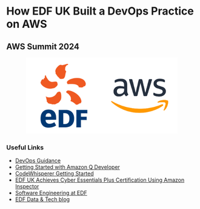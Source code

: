 # How EDF UK Built a DevOps Practice on AWS
## AWS Summit 2024

<p float="left" align="middle">
  <img src="./edf-logo.png" height="200"/><img src="./aws-logo.png" height="200"/>
</p>

### Useful Links
- [DevOps Guidance](https://docs.aws.amazon.com/wellarchitected/latest/devops-guidance/devops-guidance.html)
- [Getting Started with Amazon Q Developer](https://docs.aws.amazon.com/amazonq/latest/qdeveloper-ug/getting-started.html)
- [CodeWhisperer Getting Started](https://docs.aws.amazon.com/codewhisperer/latest/userguide/getting-started.html)
- [EDF UK Achieves Cyber Essentials Plus Certification Using Amazon Inspector](https://aws.amazon.com/solutions/case-studies/edf-energy-security-case-study/)
- [Software Engineering at EDF](https://www.edfenergy.com/careers/software-engineer)
- [EDF Data & Tech blog](https://medium.com/edf-data-and-tech)
